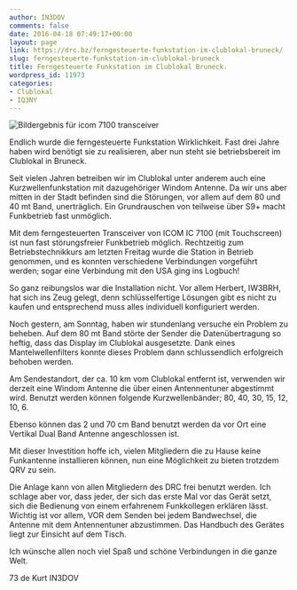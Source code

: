 ```yaml
---
author: IN3DOV
comments: false
date: 2016-04-18 07:49:17+00:00
layout: page
link: https://drc.bz/ferngesteuerte-funkstation-im-clublokal-bruneck/
slug: ferngesteuerte-funkstation-im-clublokal-bruneck
title: Ferngesteuerte Funkstation im Clublokal Bruneck.
wordpress_id: 11973
categories:
- Clublokal
- IQ3NY
---
```


![Bildergebnis für icom 7100 transceiver](https://encrypted-tbn2.gstatic.com/images?q=tbn:ANd9GcRm4plzsGD5HhvBZbir3h1_nJI2lkbmFkTUjKxla0bAqbREJ9k0Dg)

Endlich wurde die ferngesteuerte Funkstation Wirklichkeit. Fast drei Jahre haben wird benötigt sie zu realisieren, aber nun steht sie betriebsbereit im Clublokal in Bruneck.

Seit vielen Jahren betreiben wir im Clublokal unter anderem auch eine Kurzwellenfunkstation mit dazugehöriger Windom Antenne. Da wir uns aber mitten in der Stadt befinden sind die Störungen, vor allem auf dem 80 und 40 mt Band, unerträglich. Ein Grundrauschen von teilweise über S9+ macht Funkbetrieb fast unmöglich.

Mit dem ferngesteuerten Transceiver von ICOM IC 7100 (mit Touchscreen) ist nun fast störungsfreier Funkbetrieb möglich. Rechtzeitig zum Betriebstechnikkurs am letzten Freitag wurde die Station in Betrieb genommen, und es konnten verschiedene Verbindungen vorgeführt werden; sogar eine Verbindung mit den USA ging ins Logbuch!

So ganz reibungslos war die Installation nicht. Vor allem Herbert, IW3BRH, hat sich ins Zeug gelegt, denn schlüsselfertige Lösungen gibt es nicht zu kaufen und entsprechend muss alles individuell konfiguriert werden.

Noch gestern, am Sonntag, haben wir stundenlang versuche ein Problem zu beheben. Auf dem 80 mt Band störte der Sender die Datenübertragung so heftig, dass das Display im Clublokal ausgesetzte. Dank eines Mantelwellenfilters konnte dieses Problem dann schlussendlich erfolgreich behoben werden.

Am Sendestandort, der ca. 10 km vom Clublokal entfernt ist, verwenden wir derzeit eine Windom Antenne die über einen Antennentuner abgestimmt wird. Benutzt werden können folgende Kurzwellenbänder; 80, 40, 30, 15, 12, 10, 6.

Ebenso können das 2 und 70 cm Band benutzt werden da vor Ort eine Vertikal Dual Band Antenne angeschlossen ist.

Mit dieser Investition hoffe ich, vielen Mitgliedern die zu Hause keine Funkantenne installieren können, nun eine Möglichkeit zu bieten trotzdem QRV zu sein.

Die Anlage kann von allen Mitgliedern des DRC frei benutzt werden. Ich schlage aber vor, dass jeder, der sich das erste Mal vor das Gerät setzt, sich die Bedienung von einem erfahrenem Funkkollegen erklären lässt. Wichtig ist vor allem, VOR dem Senden bei jedem Bandwechsel, die Antenne mit dem Antennentuner abzustimmen. Das Handbuch des Gerätes liegt zur Einsicht auf dem Tisch.

Ich wünsche allen noch viel Spaß und schöne Verbindungen in die ganze Welt.

73 de Kurt IN3DOV


